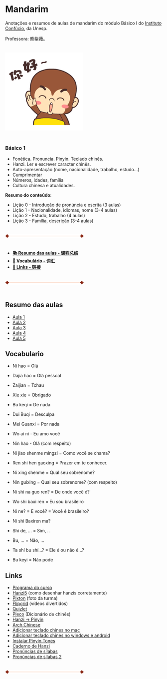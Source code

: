 # Mandarim



Anotações e resumos de aulas de mandarim do módulo Básico I do [Instituto Confúcio](https://www.institutoconfucio.com.br/), da Unesp. 

Professora: 熊紫薇。


<img src="images/nihao.gif.crdownload" alt="Nihao" style="height: 250px; width:250px; margin: 20px 0"/>

### **Básico 1**

- Fonética. Pronuncia. Pinyin. Teclado chinês.
- Hanzi. Ler e escrever caracter chinês.
- Auto-apresentação (nome, nacionalidade, trabalho, estudo...)
- Cumprimentar
- Números, idades, família
- Cultura chinesa e atualidades.

**Resumo do conteúdo**:

- Lição 0 - Introdução de pronúncia e escrita (3 aulas)
- Lição 1 - Nacionalidade, idiomas, nome (3-4 aulas)
- Lição 2 - Estudo, trabalho (4 aulas)
- Lição 3 - Família, descrição (3-4 aulas)

<img src="images/line.png" alt="divisor" style="width:50%; margin: 20px 0;"/>


- **[📚 Resumo das aulas - 课程总结](#resumo-das-aulas)**
- **[💬 Vocabulário - 词汇](#vocabulario)**
- **[🔗 Links - 链接](#links)**

<img src="images/line.png" alt="divisor" style="width:50%; margin: 20px 0;"/>


## Resumo das aulas

- [Aula 1](/aulas/aula1.md)
- [Aula 2](/aulas/aula2.md)
- [Aula 3](/aulas/aula3.md)
- [Aula 4](/aulas/aula4.md)
- [Aula 5](/aulas/aula5.md)



## Vocabulario

- Ni hao = Olá
- Dajia hao = Olá pessoal
- Zaijian = Tchau
- Xie xie = Obrigado
- Bu keqi = De nada
- Dui Buqi = Desculpa
- Mei Guanxi = Por nada
- Wo ai ni - Eu amo você
- Nin hao - Olá (com respeito)

- Ni jiao shenme mingzi = Como você se chama?
- Ren shi hen gaoxing = Prazer em te conhecer.
- Ni xing shenme = Qual seu sobrenome?
- Nin guixing = Qual seu sobrenome? (com respeito)

- Ni shi na guo ren? = De onde você é?
- Wo shi baxi ren = Eu sou brasileiro
- Ni ne? = E você? = Você é brasileiro?
- Ni shi Baxiren ma?
- Shi de, ... = Sim, ..
- Bu, ... = Não, ...
- Ta shí bu shí...? = Ele é ou não é...?

- Bu keyi = Não pode


## Links

- [Programa do curso](./basico1.pdf)
- [Hanzi5](https://www.hanzi5.com/) (como desenhar hanzis corretamente)
- [Pixton](https://app.pixton.com/#/join?classCode=j35vvy) (foto da turma)
- [Flipgrid](https://flipgrid.com/66aa32f2) (vídeos divertidos)
- [Quizlet](https://quizlet.com/br/520252300/licao-1-flash-cards/)
- [Pleco](https://www.pleco.com/) (Dicionário de chinês)
- [Hanzi -> Pinyin](https://www.an2.net/zim/index_en.php)
- [Arch Chinese](https://www.archchinese.com/)
- [Adicionar teclado chines no mac](./TecladoChinesMac.pdf)
- [Adicionar teclado chines no windows e android](./TecladoChinesWindowsAndroid.pdf)
- [Instalar Pinyin Tones](./PinyinTonesTutorial.pdf)
- [Caderno de Hanzi](./CadernodeHanzi.pdf)
- [Pronúncias de sílabas](https://yoyochinese.com/chinese-learning-tools/Mandarin-Chinese-pronunciation-lesson/pinyin-chart-table)
- [Pronúncias de sílabas 2](https://www.laits.utexas.edu/ppp/learning.php?unit=1)

<img src="images/line.png" alt="divisor" style="width:50%; margin: 20px 0;"/>
